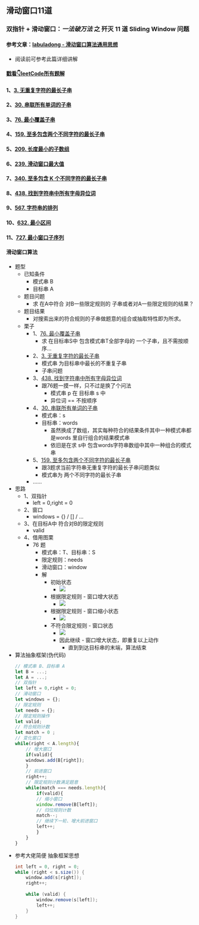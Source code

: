 ## 滑动窗口11道
### 双指针 + 滑动窗口：***一法破万法*** 之 歼灭 11 道 Sliding Window 问题
#### 参考文章：[labuladong - 滑动窗口算法通用思想](https://leetcode-cn.com/problems/minimum-window-substring/solution/hua-dong-chuang-kou-suan-fa-tong-yong-si-xiang-by-/)
+ 阅读前可参考此篇详细讲解
#### [戳看👇leetCode所有题解](https://github.com/Alex660/leetcode)
#### 1、[3. 无重复字符的最长子串](https://leetcode-cn.com/problems/longest-substring-without-repeating-characters/)
#### 2、[30. 串联所有单词的子串](https://leetcode-cn.com/problems/substring-with-concatenation-of-all-words/)
#### 3、[76. 最小覆盖子串](https://leetcode-cn.com/problems/minimum-window-substring/)
#### 4、[159. 至多包含两个不同字符的最长子串](https://leetcode-cn.com/problems/longest-substring-with-at-most-two-distinct-characters/)
#### 5、[209. 长度最小的子数组](https://leetcode-cn.com/problems/minimum-size-subarray-sum/)
#### 6、[239. 滑动窗口最大值](https://leetcode-cn.com/problems/sliding-window-maximum/)
#### 7、[340. 至多包含 K 个不同字符的最长子串](https://leetcode-cn.com/problems/longest-substring-with-at-most-k-distinct-characters/)
#### 8、[438. 找到字符串中所有字母异位词](https://leetcode-cn.com/problems/find-all-anagrams-in-a-string/)
#### 9、[567. 字符串的排列](https://leetcode-cn.com/problems/permutation-in-string/)
#### 10、[632. 最小区间](https://leetcode-cn.com/problems/smallest-range-covering-elements-from-k-lists/)
#### 11、[727. 最小窗口子序列](https://leetcode-cn.com/problems/minimum-window-subsequence/)
#### 滑动窗口算法
+ 题型
  + 已知条件
    + 模式串 B
    + 目标串 A
  + 题目问题
    + 求 在A中符合 对B一些限定规则的 子串或者对A一些限定规则的结果？
  + 题目结果
    + 对搜索出来的符合规则的子串做题意的组合或抽取特性即为所求。
  + 栗子
    + 1、[76. 最小覆盖子串](https://leetcode-cn.com/problems/minimum-window-substring/)
      + 求 在目标串S中 包含模式串T全部字母的 一个子串，且不需按顺序...
    + 2、[3. 无重复字符的最长子串](https://leetcode-cn.com/problems/longest-substring-without-repeating-characters/)
      + 模式串 为目标串中最长的不重复子串
      + 子串问题
    + 3、[438. 找到字符串中所有字母异位词](https://leetcode-cn.com/problems/find-all-anagrams-in-a-string/)
      + 跟76题一摸一样，只不过是换了个问法
        + 模式串 p 在 目标串 s 中
        + 异位词 == 不按顺序
    + 4、[30. 串联所有单词的子串](https://leetcode-cn.com/problems/substring-with-concatenation-of-all-words/)
      + 模式串：s
      + 目标串：words
        + 虽然换成了数组，其实每种符合的结果条件其中一种模式串都是words 里自行组合的结果模式串
        + 依旧是在求 s中 包含words字符串数组中其中一种组合的模式串
    + 5、[159. 至多包含两个不同字符的最长子串](https://leetcode-cn.com/problems/longest-substring-with-at-most-two-distinct-characters/)
      + 跟3题求当前字符串无重复字符的最长子串问题类似
      + 模式串为 两个不同字符的最长子串
    + ......
+ 思路
  + 1、双指针
    + left = 0,right = 0
  + 2、窗口
    + windows = {} / [] / ...
  + 3、在目标A中 符合对B的限定规则
    + valid
  + 4、借用图栗
    + 76 题
      + 模式串：T、目标串：S
      + 限定规则：needs
      + 滑动窗口：window
      + 解
        + 初始状态
          + ![](https://pic.leetcode-cn.com/39b7a9681c5b82760e01aec9b3b59c626abaf9b45239e5b7874e98aab8aa97b7-9c25b5d41cb910ba8318f10acadde3af05235ad4fb46c9567ec1a0181077c655-file_1561042836475.png)
        + 根据限定规则 - 窗口增大状态
          + ![](https://pic.leetcode-cn.com/3832c548c257af4f5ea2f58248b2fa28c5ffbf15e31aa935eb9ce3b331761809-7f2dd09e457657e9bcd1f7f23dcf7ee3adee660c1a863f553c05c3642ea8ee1a-file_1561042836483.png)
        + 根据限定规则 - 窗口缩小状态
          + ![](https://pic.leetcode-cn.com/998fc84dda34dd7e6637b3e6f9d8524d338808be4058fdcfd51cd07522f4dc13-e2ed1df5be6bb19eff01d951e46952cb66918f2f35cf31791ec19e4457798a4a-file_1561042836484.png)
        + 不符合限定规则 - 窗口状态
          + ![](https://pic.leetcode-cn.com/0da74cafbc6ede824ee717038f844c77f38151e73ccd38c281f0d9b3c933674e-57948bb4cd811c190a56e8836a3db8226226c0347c1fe43de96d62f47241f5ac-file_1561042836487.png)
          + 因此继续 - 窗口增大状态，即重复以上动作
            + 直到到达目标串的末端，算法结束
+ 算法抽象框架(伪代码)
    ```javascript
    // 模式串 B、目标串 A
    let B = ...;
    let A = ...;
    // 双指针
    let left = 0,right = 0;
    // 滑动窗口
    let windows = {};
    // 限定规则
    let needs = {};
    // 限定规则操作
    let valid;
    // 符合规则计数
    let match = 0 ;
    // 变化窗口
    while(right < A.length){
        // 增大窗口
        if(valid){
        windows.add(B[right]);
        }
        // 前进窗口
        right++;
        // 限定规则计数满足题意
        while(match === needs.length){
            if(valid){
            // 缩小窗口
            window.remove(B[left]);
            // 归位规则计数
            match--;
            // 继续下一轮、增大前进窗口
            left++;
            }
        }
    }
    ``` 
+ 参考大佬简便 抽象框架思想
    ```java
    int left = 0, right = 0;
    while (right < s.size()) {
        window.add(s[right]);
        right++;
        
        while (valid) {
            window.remove(s[left]);
            left++;
        }
    }
    ``` 